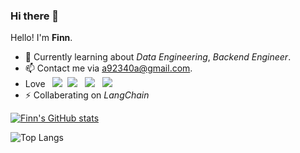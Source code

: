 ### Hi there 👋
Hello! I'm **Finn**.

<!-- - 🔭 I’m currently working on -->
- 🌱 Currently learning about _Data Engineering_, _Backend Engineer_.
- 📫 Contact me via [a92340a@gmail.com](mailto:a92340a@gmail.com).
- Love &nbsp; ![](https://img.shields.io/badge/Python-3776AB?style=for-the-badge&logo=python&logoColor=white)&nbsp; ![](https://img.shields.io/badge/Flask-000000?style=for-the-badge&logo=flask&logoColor=white) &nbsp; ![](https://img.shields.io/badge/MongoDB-4DB33D?style=for-the-badge&logo=mongodb&logoColor=white) &nbsp;  ![](https://img.shields.io/badge/PostgreSQL-316192?style=for-the-badge&logo=postgresql&logoColor=white) &nbsp; 
- ⚡ Collaberating on _LangChain_

[![Finn's GitHub stats](https://github-readme-stats.vercel.app/api?username=a92340a&show_icons=true&theme=calm_pink&count_private=true&rank_icon=github)](https://github.com/anuraghazra/github-readme-stats)

![Top Langs](https://github-readme-stats.vercel.app/api/top-langs/?username=a92340a&layout=compact&hide=jupyter%20notebook)

